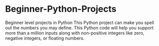 # Beginner-Python-Projects
Beginner level projects in Python
This Python project can make you spell out the numbers you may define. This Python code will help you support more than a million inputs along with non-positive integers like zero, negative integers, or floating numbers. 
